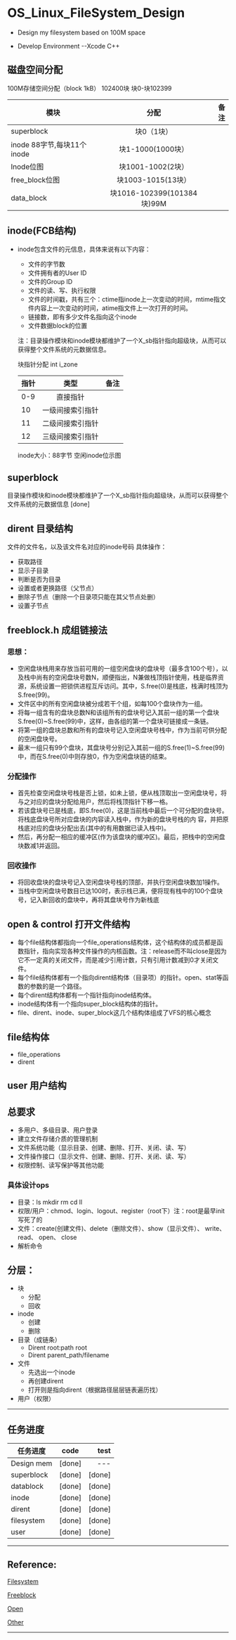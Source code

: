 # OS_Linux_FileSystem_Design
- Design my filesystem based on 100M space

- Develop Environment --Xcode C++


 ## 磁盘空间分配
 
100M存储空间分配（block 1kB） 102400块 块0-块102399

 模块|分配|备注
 ---|:--:|---:
 superblock|块0（1块）
 inode 88字节,每块11个inode|块1-1000(1000块）
 Inode位图|块1001-1002(2块）
 free_block位图|块1003-1015(13块）
 data_block|块1016-102399(101384块)99M


## inode(FCB结构)

- inode包含文件的元信息，具体来说有以下内容：
   - 文件的字节数
   - 文件拥有者的User ID
   - 文件的Group ID
   - 文件的读、写、执行权限
   - 文件的时间戳，共有三个：ctime指inode上一次变动的时间，mtime指文件内容上一次变动的时间，atime指文件上一次打开的时间。
   - 链接数，即有多少文件名指向这个inode
   - 文件数据block的位置
  
   注：目录操作模块和inode模块都维护了一个X_sb指针指向超级块，从而可以获得整个文件系统的元数据信息。
   
   块指针分配 int i_zone
   
  指针|类型|备注
  ---|:--:|---:
  0-9|直接指针
  10|一级间接索引指针
  11|二级间接索引指针
  12|三级间接索引指针
  
   inode大小：88字节
   空闲inode位示图


## superblock

  目录操作模块和inode模块都维护了一个X_sb指针指向超级块，从而可以获得整个文件系统的元数据信息 [done]


## dirent 目录结构

  文件的文件名，以及该文件名对应的inode号码
  具体操作：
   - 获取路径
   - 显示子目录
   - 判断是否为目录
   - 设置或者更换路径（父节点）
   - 删除子节点（删除一个目录项只能在其父节点处删）
   - 设置子节点


## freeblock.h 成组链接法


### 思想：
   - 空闲盘块栈用来存放当前可用的一组空闲盘块的盘块号（最多含100个号），以及栈中尚有的空闲盘块号数N，顺便指出，N兼做栈顶指针使用，栈是临界资源，系统设置一把锁供进程互斥访问。其中，S.free(0)是栈底，栈满时栈顶为S.free(99)。
   - 文件区中的所有空闲盘块被分成若干个组，如每100个盘块作为一组。
   - 将每一组含有的盘块总数N和该组所有的盘块号记入其前一组的第一个盘块S.free(0)~S.free(99)中，这样，由各组的第一个盘块可链接成一条链。
   - 将第一组的盘块总数和所有的盘块号记入空闲盘块号栈中，作为当前可供分配的空闲盘块号。
   - 最末一组只有99个盘块，其盘块号分别记入其前一组的S.free(1)~S.free(99)中，而在S.free(0)中则存放0，作为空闲盘块链的结束。
   
### 分配操作
   - 首先检查空闲盘块号栈是否上锁，如未上锁，便从栈顶取出一空闲盘块号，将与之对应的盘块分配给用户，然后将栈顶指针下移一格。
   - 若该盘块号已是栈底，即S.free(0)，这是当前栈中最后一个可分配的盘块号。将栈底盘块号所对应盘块的内容读入栈中，作为新的盘块号栈的内 容，并把原栈底对应的盘块分配出去(其中的有用数据已读入栈中)。
   - 然后，再分配一相应的缓冲区(作为该盘块的缓冲区)。最后，把栈中的空闲盘块数减1并返回。
   
### 回收操作
   - 将回收盘块的盘块号记入空闲盘块号栈的顶部，并执行空闲盘块数加1操作。
   - 当栈中空闲盘块号数目已达100时，表示栈已满，便将现有栈中的100个盘块号，记入新回收的盘块中，再将其盘块号作为新栈底
   

## open & control 打开文件结构

   - 每个file结构体都指向一个file_operations结构体，这个结构体的成员都是函数指针，指向实现各种文件操作的内核函数。注：release而不叫close是因为它不一定真的关闭文件，而是减少引用计数，只有引用计数减到0才关闭文件。
   - 每个file结构体都有一个指向dirent结构体（目录项）的指针。open、stat等函数的参数的是一个路径。
   - 每个dirent结构体都有一个指针指向inode结构体。
   - inode结构体有一个指向super_block结构体的指针。
   - file、dirent、inode、super_block这几个结构体组成了VFS的核心概念
   

## file结构体

   - file_operations
   - dirent


## user 用户结构


## 总要求

 - 多用户、多级目录、用户登录
 - 建立文件存储介质的管理机制
 - 文件系统功能（显示目录、创建、删除、打开、关闭、读、写）
 - 文件操作接口（显示文件、创建、删除、打开、关闭、读、写）
 - 权限控制、读写保护等其他功能


### 具体设计ops

 - 目录：ls mkdir rm cd ll
 - 权限/用户：chmod、login、logout、register（root下）注：root是最早init写死了的
 - 文件：create(创建文件)、delete（删除文件）、show（显示文件）、 write、 read、 open、 close
 - 解析命令


## 分层：

- 块
    - 分配
    - 回收
- inode
    - 创建
    - 删除
- 目录（成链条）
    - Dirent root:path root
    - Dirent parent_path/filename
- 文件
    - 先选出一个inode
    - 再创建dirent
    - 打开则是指向dirent（根据路径层层链表遍历找）
- 用户（权限）

**********************************************************************************
## 任务进度

任务进度|code|test
--|:--:|--:
Design mem|[done]|---
superblock|[done]|[done]
datablock|[done]|[done]
inode|[done]|[done]
dirent|[done]|[done]
filesystem|[done]|[done]
user|[done]|[done]


**********************************************************************************
## Reference:
<a href="https://withcic.cn/2018/03/09/FileSystem/index.html">Filesystem</a>

<a href="https://www.jianshu.com/p/f98ae1e289cb">Freeblock</a>

<a href="https://blog.csdn.net/u014379540/article/details/53456070">Open</a>

<a href="https://www.cnblogs.com/huxiao-tee/p/4657851.html">Other</a>

**********************************************************************************
       

